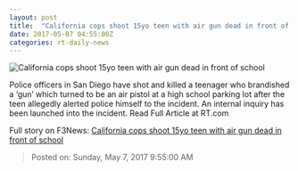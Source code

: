 ```yaml
---
layout: post
title:  "California cops shoot 15yo teen with air gun dead in front of school"
date: 2017-05-07 04:55:00Z
categories: rt-daily-news
---
```


![California cops shoot 15yo teen with air gun dead in front of school](https://cdn.rt.com/files/2017.05/article/590e8d08c3618850098b45d3.jpg)

Police officers in San Diego have shot and killed a teenager who brandished a ‘gun’ which turned to be an air pistol at a high school parking lot after the teen allegedly alerted police himself to the incident. An internal inquiry has been launched into the incident. Read Full Article at RT.com


Full story on F3News: [California cops shoot 15yo teen with air gun dead in front of school](http://www.f3nws.com/n/qkKKuE)

> Posted on: Sunday, May 7, 2017 9:55:00 AM
